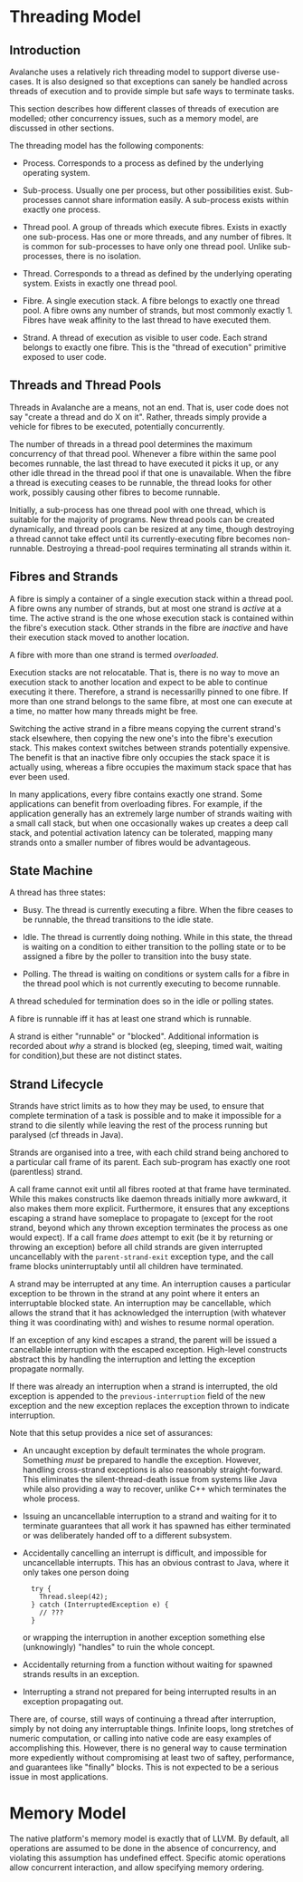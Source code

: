 Threading Model
===============

## Introduction

Avalanche uses a relatively rich threading model to support diverse use-cases.
It is also designed so that exceptions can sanely be handled across threads of
execution and to provide simple but safe ways to terminate tasks.

This section describes how different classes of threads of execution are
modelled; other concurrency issues, such as a memory model, are discussed in
other sections.

The threading model has the following components:

- Process. Corresponds to a process as defined by the underlying operating
  system.

- Sub-process. Usually one per process, but other possibilities exist.
  Sub-processes cannot share information easily. A sub-process exists within
  exactly one process.

- Thread pool. A group of threads which execute fibres. Exists in exactly one
  sub-process. Has one or more threads, and any number of fibres. It is common
  for sub-processes to have only one thread pool. Unlike sub-processes, there
  is no isolation.

- Thread. Corresponds to a thread as defined by the underlying operating
  system. Exists in exactly one thread pool.

- Fibre. A single execution stack. A fibre belongs to exactly one thread pool.
  A fibre owns any number of strands, but most commonly exactly 1. Fibres have
  weak affinity to the last thread to have executed them.

- Strand. A thread of execution as visible to user code. Each strand belongs to
  exactly one fibre. This is the "thread of execution" primitive exposed to
  user code.

## Threads and Thread Pools

Threads in Avalanche are a means, not an end. That is, user code does not say
"create a thread and do X on it". Rather, threads simply provide a vehicle for
fibres to be executed, potentially concurrently.

The number of threads in a thread pool determines the maximum concurrency of
that thread pool. Whenever a fibre within the same pool becomes runnable, the
last thread to have executed it picks it up, or any other idle thread in the
thread pool if that one is unavailable. When the fibre a thread is executing
ceases to be runnable, the thread looks for other work, possibly causing other
fibres to become runnable.

Initially, a sub-process has one thread pool with one thread, which is suitable
for the majority of programs. New thread pools can be created dynamically, and
thread pools can be resized at any time, though destroying a thread cannot take
effect until its currently-executing fibre becomes non-runnable. Destroying a
thread-pool requires terminating all strands within it.

## Fibres and Strands

A fibre is simply a container of a single execution stack within a thread pool.
A fibre owns any number of strands, but at most one strand is _active_ at a
time. The active strand is the one whose execution stack is contained within
the fibre's execution stack. Other strands in the fibre are _inactive_ and have
their execution stack moved to another location.

A fibre with more than one strand is termed _overloaded_.

Execution stacks are not relocatable. That is, there is no way to move an
execution stack to another location and expect to be able to continue executing
it there. Therefore, a strand is necessarilly pinned to one fibre. If more than
one strand belongs to the same fibre, at most one can execute at a time, no
matter how many threads might be free.

Switching the active strand in a fibre means copying the current strand's stack
elsewhere, then copying the new one's into the fibre's execution stack. This
makes context switches between strands potentially expensive. The benefit is
that an inactive fibre only occupies the stack space it is actually using,
whereas a fibre occupies the maximum stack space that has ever been used.

In many applications, every fibre contains exactly one strand. Some
applications can benefit from overloading fibres. For example, if the
application generally has an extremely large number of strands waiting with a
small call stack, but when one occasionally wakes up creates a deep call stack,
and potential activation latency can be tolerated, mapping many strands onto a
smaller number of fibres would be advantageous.

## State Machine

A thread has three states:

- Busy. The thread is currently executing a fibre. When the fibre ceases to be
  runnable, the thread transitions to the idle state.

- Idle. The thread is currently doing nothing. While in this state, the thread
  is waiting on a condition to either transition to the polling state or to be
  assigned a fibre by the poller to transition into the busy state.

- Polling. The thread is waiting on conditions or system calls for a fibre in
  the thread pool which is not currently executing to become runnable.

A thread scheduled for termination does so in the idle or polling states.

A fibre is runnable iff it has at least one strand which is runnable.

A strand is either "runnable" or "blocked". Additional information is recorded
about _why_ a strand is blocked (eg, sleeping, timed wait, waiting for
condition),but these are not distinct states.

## Strand Lifecycle

Strands have strict limits as to how they may be used, to ensure that complete
termination of a task is possible and to make it impossible for a strand to die
silently while leaving the rest of the process running but paralysed (cf
threads in Java).

Strands are organised into a tree, with each child strand being anchored to a
particular call frame of its parent. Each sub-program has exactly one root
(parentless) strand.

A call frame cannot exit until all fibres rooted at that frame have terminated.
While this makes constructs like daemon threads initially more awkward, it also
makes them more explicit. Furthermore, it ensures that any exceptions escaping
a strand have someplace to propagate to (except for the root strand, beyond
which any thrown exception terminates the process as one would expect). If a
call frame _does_ attempt to exit (be it by returning or throwing an exception)
before all child strands are given interrupted uncancellably with the
`parent-strand-exit` exception type, and the call frame blocks uninterruptably
until all children have terminated.

A strand may be interrupted at any time. An interruption causes a particular
exception to be thrown in the strand at any point where it enters an
interruptable blocked state. An interruption may be cancellable, which allows
the strand that it has acknowledged the interruption (with whatever thing it
was coordinating with) and wishes to resume normal operation.

If an exception of any kind escapes a strand, the parent will be issued a
cancellable interruption with the escaped exception. High-level constructs
abstract this by handling the interruption and letting the exception propagate
normally.

If there was already an interruption when a strand is interrupted, the old
exception is appended to the `previous-interruption` field of the new
exception and the new exception replaces the exception thrown to indicate
interruption.

Note that this setup provides a nice set of assurances:

- An uncaught exception by default terminates the whole program. Something
  _must_ be prepared to handle the exception. However, handling cross-strand
  exceptions is also reasonably straight-forward. This eliminates the
  silent-thread-death issue from systems like Java while also providing a way
  to recover, unlike C++ which terminates the whole process.

- Issuing an uncancellable interruption to a strand and waiting for it to
  terminate guarantees that all work it has spawned has either terminated or
  was deliberately handed off to a different subsystem.

- Accidentally cancelling an interrupt is difficult, and impossible for
  uncancellable interrupts. This has an obvious contrast to Java, where it only
  takes one person doing
  ```
    try {
      Thread.sleep(42);
    } catch (InterruptedException e) {
      // ???
    }
  ```
  or wrapping the interruption in another exception something else
  (unknowingly) "handles" to ruin the whole concept.

- Accidentally returning from a function without waiting for spawned strands
  results in an exception.

- Interrupting a strand not prepared for being interrupted results in an
  exception propagating out.

There are, of course, still ways of continuing a thread after interruption,
simply by not doing any interruptable things. Infinite loops, long stretches of
numeric computation, or calling into native code are easy examples of
accomplishing this. However, there is no general way to cause termination more
expediently without compromising at least two of saftey, performance, and
guarantees like "finally" blocks. This is not expected to be a serious issue in
most applications.

Memory Model
============

The native platform's memory model is exactly that of LLVM. By default, all
operations are assumed to be done in the absence of concurrency, and violating
this assumption has undefined effect. Specific atomic operations allow
concurrent interaction, and allow specifying memory ordering.

